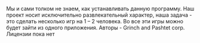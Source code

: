 Мы и сами толком не знаем, как устанавливать данную программу.
Наш проект носит исключительно развлекательный характер, наша задача - это сделать несколько игр на 1 – 2 человека. Во все эти игры можно будет зайти из одного приложения. 
Авторы - Grinch and Pashtet corp.
Лицензии пока нет
